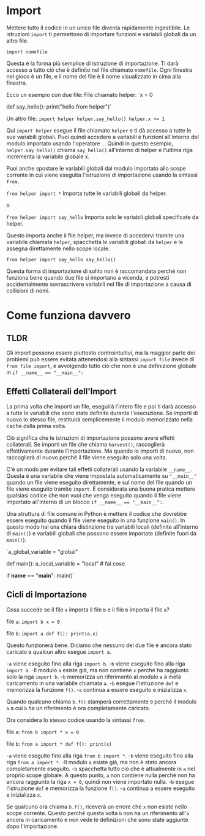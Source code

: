 # Import
Mettere tutto il codice in un unico file diventa rapidamente ingestibile.
Le istruzioni `import` ti permettono di importare funzioni e variabili globali da un altro file.

`import nomefile`

Questa è la forma più semplice di istruzione di importazione. Ti darà accesso a tutto ciò che è definito nel file chiamato `nomefile`. Ogni finestra nel gioco è un file, e il nome del file è il nome visualizzato in cima alla finestra.

Ecco un esempio con due file:
File chiamato helper:
`x = 0

def say_hello():
    print("hello from helper")`

Un altro file:
`import helper
helper.say_hello()
helper.x += 1`

Qui `import helper` esegue il file chiamato `helper` e ti dà accesso a tutte le sue variabili globali.
Puoi quindi accedere a variabili e funzioni all'interno del modulo importato usando l'operatore `.`.
Quindi in questo esempio, `helper.say_hello()` chiama `say_hello()` all'interno di helper e l'ultima riga incrementa la variabile globale x.

Puoi anche spostare le variabili globali dal modulo importato allo scope corrente in cui viene eseguita l'istruzione di importazione usando la sintassi `from`.

`from helper import *`
Importa tutte le variabili globali da helper.

o

`from helper import say_hello`
Importa solo le variabili globali specificate da helper.

Questo importa anche il file helper, ma invece di accedervi tramite una variabile chiamata `helper`, spacchetta le variabili globali da `helper` e le assegna direttamente nello scope locale.

`from helper import say_hello
say_hello()`

Questa forma di importazione di solito non è raccomandata perché non funziona bene quando due file si importano a vicenda, e potresti accidentalmente sovrascrivere variabili nel file di importazione a causa di collisioni di nomi.

# Come funziona davvero

## TLDR
Gli import possono essere piuttosto controintuitivi, ma la maggior parte dei problemi può essere evitata attenendosi alla sintassi `import file` invece di `from file import`, e avvolgendo tutto ciò che non è una definizione globale in
`if __name__ == "__main__":`

## Effetti Collaterali dell'Import
La prima volta che importi un file, eseguirà l'intero file e poi ti darà accesso a tutte le variabili che sono state definite durante l'esecuzione.
Se importi di nuovo lo stesso file, restituirà semplicemente il modulo memorizzato nella cache dalla prima volta.

Ciò significa che le istruzioni di importazione possono avere effetti collaterali. Se importi un file che chiama `harvest()`, raccoglierà effettivamente durante l'importazione. Ma quando lo importi di nuovo, non raccoglierà di nuovo perché il file viene eseguito solo una volta.

C'è un modo per evitare tali effetti collaterali usando la variabile `__name__`. Questa è una variabile che viene impostata automaticamente su `"__main__"` quando un file viene eseguito direttamente, e sul nome del file quando un file viene eseguito tramite `import`.
È considerata una buona pratica mettere qualsiasi codice che non vuoi che venga eseguito quando il file viene importato all'interno di un blocco `if __name__ == "__main__":`.

Una struttura di file comune in Python è mettere il codice che dovrebbe essere eseguito quando il file viene eseguito in una funzione `main()`. In questo modo hai una chiara distinzione tra variabili locali (definite all'interno di `main()`) e variabili globali che possono essere importate (definite fuori da `main()`).

`a_global_variable = "global"

def main():
    a_local_variable = "local"
    # fai cose

if __name__ == "__main__":
    main()`

## Cicli di Importazione
Cosa succede se il file `a` importa il file `b` e il file `b` importa il file `a`?

file `a`:
`import b
x = 0`

file `b`:
`import a
def f():
    print(a.x)`

Questo funzionerà bene. Diciamo che nessuno dei due file è ancora stato caricato e qualcun altro esegue `import a`.

-`a` viene eseguito fino alla riga `import b`.
-`b` viene eseguito fino alla riga `import a`.
-Il modulo `a` esiste già, ma non contiene `x` perché ha raggiunto solo la riga `import b`.
-`b` memorizza un riferimento al modulo `a` a metà caricamento in una variabile chiamata `a`.
-`b` esegue l'istruzione `def` e memorizza la funzione `f()`.
-`a` continua a essere eseguito e inizializza `x`.

Quando qualcuno chiama `b.f()` stamperà correttamente `0` perché il modulo `a` a cui `b` ha un riferimento è ora completamente caricato.

Ora considera lo stesso codice usando la sintassi `from`.

file `a`:
`from b import *
x = 0`

file `b`:
`from a import *
def f():
    print(x)`

-`a` viene eseguito fino alla riga `from b import *`.
-`b` viene eseguito fino alla riga `from a import *`.
-Il modulo `a` esiste già, ma non è stato ancora completamente eseguito.
-`b` spacchetta tutto ciò che è attualmente in `a` nel proprio scope globale. A questo punto, `a` non contiene nulla perché non ha ancora raggiunto la riga `x = 0`, quindi non viene importato nulla.
-`b` esegue l'istruzione `def` e memorizza la funzione `f()`.
-`a` continua a essere eseguito e inizializza `x`.

Se qualcuno ora chiama `b.f()`, riceverà un errore che `x` non esiste nello scope corrente. Questo perché questa volta `b` non ha un riferimento all'`a` ancora in caricamento e non vede le definizioni che sono state aggiunte dopo l'importazione.